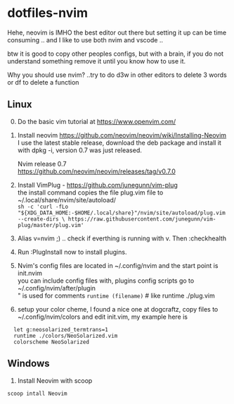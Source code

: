 # dotfiles-nvim

Hehe, neovim is IMHO the best editor out there but setting it up can be 
time consuming ..  and I like to use both nvim and vscode ..

btw it is good to copy other peoples configs, but with a brain,
if you do not understand something remove it until you know how to use it.

Why you should use nvim? ..try to do <Esc>d3w in other editors to delete 3 words  or df to 
delete a function

## Linux

0. Do the basic vim tutorial at https://www.openvim.com/

1. Install neovim https://github.com/neovim/neovim/wiki/Installing-Neovim
   I use the latest stable release, download the deb package and install 
   it with dpkg -i, version 0.7 was just released.
    
   Nvim release 0.7<br>
   https://github.com/neovim/neovim/releases/tag/v0.7.0

2. Install VimPlug - https://github.com/junegunn/vim-plug<br>
   the install command copies the file plug.vim file to ~/.local/share/nvim/site/autoload/<br>
`sh -c 'curl -fLo "${XDG_DATA_HOME:-$HOME/.local/share}"/nvim/site/autoload/plug.vim --create-dirs \
       https://raw.githubusercontent.com/junegunn/vim-plug/master/plug.vim'`

3. Alias v=nvim ;) .. check if everthing is running with v. Then <Esc> :checkhealth

4. Run :PlugInstall now to install plugins.

5. Nvim's config files are located in ~/.config/nvim and the start point is init.nvim<br>
   you can include config files with, plugins config scripts go to ~/.config/nvim/after/plugin<br>
   " is used for comments 
`runtime (filename)` # like runtime ./plug.vim

6. setup your color cheme, I found a nice one at dogcraftz, copy files to ~/.config/nvim/colors and
edit init.vim, my example here is <br>
```vim 
  let g:neosolarized_termtrans=1
  runtime ./colors/NeoSolarized.vim
  colorscheme NeoSolarized
```

## Windows

1. Install Neovim with scoop
```
scoop intall Neovim
```


